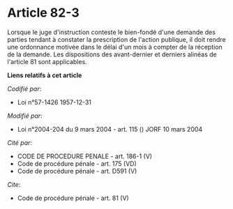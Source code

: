 # Article 82-3

Lorsque le juge d'instruction conteste le bien-fondé d'une demande des parties tendant à constater la prescription de
l'action publique, il doit rendre une ordonnance motivée dans le délai d'un mois à compter de la réception de la demande. Les
dispositions des avant-dernier et derniers alinéas de l'article 81 sont applicables.

**Liens relatifs à cet article**

_Codifié par_:

  - Loi n°57-1426 1957-12-31

_Modifié par_:

  - Loi n°2004-204 du 9 mars 2004 - art. 115 () JORF 10 mars 2004

_Cité par_:

  - CODE DE PROCEDURE PENALE - art. 186-1 (V)
  - Code de procédure pénale - art. 175 (VD)
  - Code de procédure pénale - art. D591 (V)

_Cite_:

  - Code de procédure pénale - art. 81 (V)
